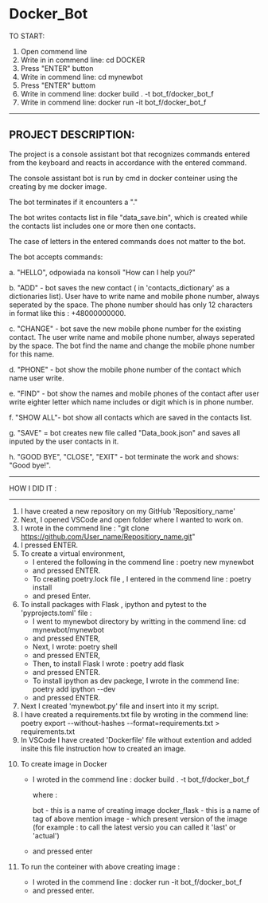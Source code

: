 # Docker_Bot

TO START:

1. Open commend line
2. Write in in commend line: cd DOCKER
3. Press "ENTER" button
4. Write in commend line: cd mynewbot
5. Press "ENTER" buttom
6. Write in commend line: docker build . -t bot_f/docker_bot_f
7. Write in commend line: docker run -it bot_f/docker_bot_f

---

## PROJECT DESCRIPTION:

The project is a console assistant bot that recognizes commands entered from the keyboard and reacts in accordance with the entered command.

The console assistant bot is run by cmd in docker conteiner using the creating by me docker image.

The bot terminates if it encounters a "."

The bot writes contacts list in file "data_save.bin", which is created while the contacts list includes one or more then one contacts.

The case of letters in the entered commands does not matter to the bot.

The bot accepts commands:

a. "HELLO", odpowiada na konsoli "How can I help you?"

b. "ADD" - bot saves the new contact ( in 'contacts_dictionary' as a dictionaries list). User have to write name and mobile phone number, always seperated by the space. The phone number should has only 12 characters in format like this : +48000000000.

c. "CHANGE" - bot save the new mobile phone number for the existing contact. The user write name and mobile phone number, always seperated by the space. The bot find the name and change the mobile phone number for this name.

d. "PHONE" - bot show the mobile phone number of the contact which name user write.

e. "FIND" - bot show the names and mobile phones of the contact after user write eighter letter which name includes or digit which is in phone number.

f. "SHOW ALL"- bot show all contacts which are saved in the contacts list.

g. "SAVE" = bot creates new file called "Data_book.json" and saves all inputed by the user contacts in it.

h. "GOOD BYE", "CLOSE", "EXIT" - bot terminate the work and shows: "Good bye!".

---

HOW I DID IT :

---

1. I have created a new repository on my GitHub 'Repositiory_name'
2. Next, I opened VSCode and open folder where I wanted to work on.
3. I wrote in the commend line : "git clone https://github.com/User_name/Repositiory_name.git"
4. I pressed ENTER.
5. To create a virtual environment,
   - I entered the following in the commend line : poetry new mynewbot
   - and pressed ENTER.
   - To creating poetry.lock file , I entered in the commend line : poetry install
   - and presed Enter.
6. To install packages with Flask , ipython and pytest to the 'pyprojects.toml' file :
   - I went to mynewbot directory by writting in the commend line: cd mynewbot/mynewbot
   - and pressed ENTER,
   - Next, I wrote: poetry shell
   - and pressed ENTER,
   - Then, to install Flask I wrote : poetry add flask
   - and pressed ENTER.
   - To install ipython as dev packege, I wrote in the commend line: poetry add ipython --dev
   - and pressed ENTER.
7. Next I created 'mynewbot.py' file and insert into it my script.
8. I have created a requirements.txt file by wroting in the commend line: poetry export --without-hashes --format=requirements.txt > requirements.txt
9. In VSCode I have created 'Dockerfile' file without extention and added insite this file instruction how to created an image.

<!--

# Polecenie Docker FROM określa podstawowy obraz kontenera.

# Podstawowy obraz to Linux z preinstalowanym python-3.11

FROM python:3.11

# Ustawiam zmienną środowiskową

ENV MY-BOT /app

# Ustawiam katalog roboczy o nazwie MY_BOT wewnątrz kontenera

WORKDIR $MY-BOT

# Kopiuje inne pliki do katalogu roboczego kontenera

COPY . .

# Instalujemy zależności wewnątrz kontenera

RUN pip install -r requirements.txt

# Oznaczamy port, na którym aplikacja działa wewnątrz kontenera

# Uruchomiamy naszą aplikację wewnątrz kontenera

CMD ["python", "mynewbot.py"] -->

10. To create image in Docker

    - I wroted in the commend line : docker build . -t bot_f/docker_bot_f

      where :

      bot - this is a name of creating image
      docker_flask - this is a name of tag of above mention image - which present version of the image (for example : to call the latest versio you can called it 'last' or 'actual')

    - and pressed enter

11. To run the conteiner with above creating image :

    - I wroted in the commend line : docker run -it bot_f/docker_bot_f
    - and pressed enter.
